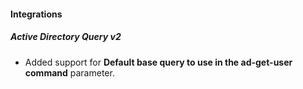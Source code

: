 
#### Integrations

##### Active Directory Query v2

- Added support for **Default base query to use in the ad-get-user command** parameter.
